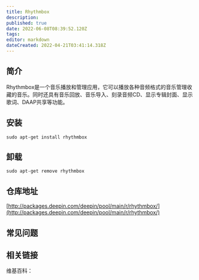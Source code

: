 ```yaml
---
title: Rhythmbox
description: 
published: true
date: 2022-06-08T08:39:52.120Z
tags: 
editor: markdown
dateCreated: 2022-04-21T03:41:14.318Z
---
```


## 简介

Rhythmbox是一个音乐播放和管理应用，它可以播放各种音频格式的音乐管理收藏的音乐。同时还具有音乐回放、音乐导入、刻录音频CD、显示专辑封面、显示歌词、DAAP共享等功能。

## 安装

`sudo apt-get install rhythmbox`

## 卸载

`sudo apt-get remove rhythmbox`

## 仓库地址

[http://packages.deepin.com/deepin/pool/main/r/rhythmbox/](http://packages.deepin.com/deepin/pool/main/r/rhythmbox/)

## 常见问题

## 相关链接

维基百科：
